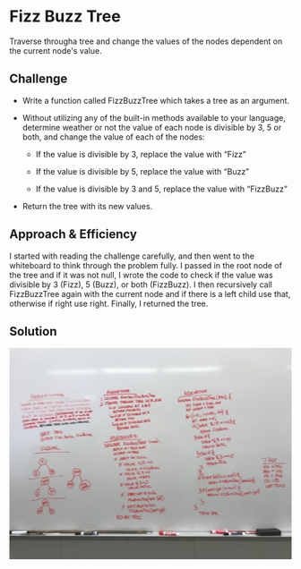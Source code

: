 # Fizz Buzz Tree
Traverse througha tree and change the values of the nodes dependent on the current node's value.

## Challenge
* Write a function called FizzBuzzTree which takes a tree as an argument.

* Without utilizing any of the built-in methods available to your language, determine weather or not the value of each node is divisible by 3, 5 or both, and change the value of each of the nodes:

  - If the value is divisible by 3, replace the value with “Fizz”

  - If the value is divisible by 5, replace the value with “Buzz”

  - If the value is divisible by 3 and 5, replace the value with “FizzBuzz”

* Return the tree with its new values.

## Approach & Efficiency
I started with reading the challenge carefully, and then went to the whiteboard to think through the problem fully. I passed in the root node of the tree and if it was not null, I wrote the code to check if the value was divisible by 3 (Fizz), 5 (Buzz), or both (FizzBuzz). I then recursively call FizzBuzzTree again with the current node and if there is a left child use that, otherwise if right use right. Finally, I returned the tree.

## Solution

![alt text](assets/FizzBuzzTree.JPG)